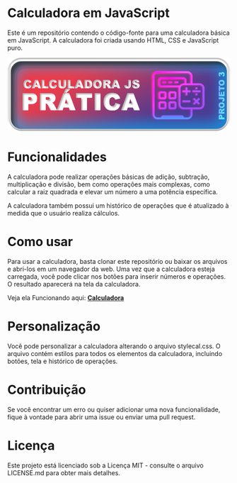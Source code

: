 


# Calculadora em JavaScript

Este é um repositório contendo o código-fonte para uma calculadora básica em JavaScript. A calculadora foi criada usando HTML, CSS e JavaScript puro.

![logotipo crido por mim](./CALCU.png)


# Funcionalidades
A calculadora pode realizar operações básicas de adição, subtração, multiplicação e divisão, bem como operações mais complexas, como calcular a raiz quadrada e elevar um número a uma potência específica.

A calculadora também possui um histórico de operações que é atualizado à medida que o usuário realiza cálculos.

# Como usar
Para usar a calculadora, basta clonar este repositório ou baixar os arquivos e abri-los em um navegador da web. Uma vez que a calculadora esteja carregada, você pode clicar nos botões para inserir números e operações. O resultado aparecerá na tela da calculadora.

Veja ela Funcionando aqui: **[Calculadora](https://thankful-plant-0564d7a10.2.azurestaticapps.net/calculadora.html)**

# Personalização
Você pode personalizar a calculadora alterando o arquivo stylecal.css. O arquivo contém estilos para todos os elementos da calculadora, incluindo botões, tela e histórico de operações.

# Contribuição
Se você encontrar um erro ou quiser adicionar uma nova funcionalidade, fique à vontade para abrir uma issue ou enviar uma pull request.

# Licença
Este projeto está licenciado sob a Licença MIT - consulte o arquivo LICENSE.md para obter mais detalhes.
